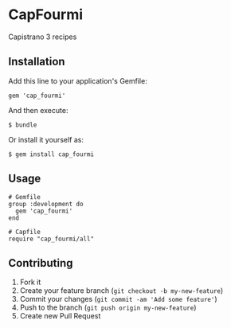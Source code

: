 # CapFourmi

Capistrano 3 recipes

## Installation

Add this line to your application's Gemfile:

    gem 'cap_fourmi'

And then execute:

    $ bundle

Or install it yourself as:

    $ gem install cap_fourmi

## Usage

```
# Gemfile
group :development do
  gem 'cap_fourmi'
end
```

```
# Capfile
require "cap_fourmi/all"
```

## Contributing

1. Fork it
2. Create your feature branch (`git checkout -b my-new-feature`)
3. Commit your changes (`git commit -am 'Add some feature'`)
4. Push to the branch (`git push origin my-new-feature`)
5. Create new Pull Request
